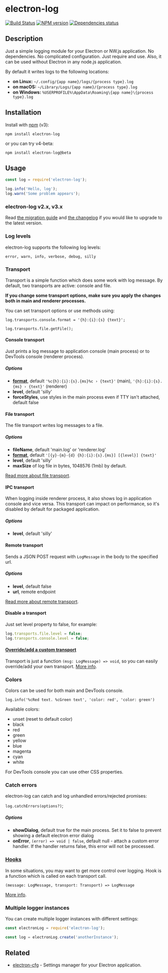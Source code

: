 # electron-log
[![Build Status](https://travis-ci.org/megahertz/electron-log.svg?branch=master)](https://travis-ci.org/megahertz/electron-log)
[![NPM version](https://badge.fury.io/js/electron-log.svg)](https://badge.fury.io/js/electron-log)
[![Dependencies status](https://david-dm.org/megahertz/electron-log/status.svg)](https://david-dm.org/megahertz/electron-log)

## Description

Just a simple logging module for your Electron or NW.js application.
No dependencies. No complicated configuration. Just require and use.
Also, it can be used without Electron in any node.js application.

By default it writes logs to the following locations:

 - **on Linux:** `~/.config/{app name}/logs/{process type}.log`
 - **on macOS:** `~/Library/Logs/{app name}/{process type}.log`
 - **on Windows:** `%USERPROFILE%\AppData\Roaming\{app name}\{process type}.log`

## Installation

Install with [npm](https://npmjs.org/package/electron-log) (v3):

    npm install electron-log
    
or you can try v4-beta:

    npm install electron-log@beta

## Usage

```js
const log = require('electron-log');

log.info('Hello, log');
log.warn('Some problem appears');
```

### electron-log v2.x, v3.x

Read [the migration guide](docs/migration.md) and [the changelog](CHANGELOG.md)
if you would like to upgrade to the latest version.

### Log levels

electron-log supports the following log levels:

    error, warn, info, verbose, debug, silly

### Transport

Transport is a simple function which does some work with log message.
By default, two transports are active: console and file. 

**If you change some transport options, make sure you apply the changes both in
main and renderer processes.**

You can set transport options or use methods using:

`log.transports.console.format = '{h}:{i}:{s} {text}';`

`log.transports.file.getFile();`

#### Console transport

Just prints a log message to application console (main process) or to
DevTools console (renderer process).

##### Options

 - **[format](docs/format.md)**, default
   `'%c{h}:{i}:{s}.{ms}%c › {text}'` (main),
   `'{h}:{i}:{s}.{ms} › {text}'` (renderer)
 - **level**, default 'silly'
 - **forceStyles**, use styles in the main process even if TTY isn't attached,
   default false

#### File transport

The file transport writes log messages to a file.

##### Options

 - **fileName**, default 'main.log' or 'renderer.log'
 - **[format](docs/format.md)**, default
   `'[{y}-{m}-{d} {h}:{i}:{s}.{ms}] [{level}] {text}'`
 - **level**, default 'silly'
 - **maxSize** of log file in bytes, 1048576 (1mb) by default.

[Read more about file transport](docs/file.md).

#### IPC transport
When logging inside renderer process, it also shows log in application
console and vice versa. This transport can impact on performance, so
it's disabled by default for packaged application.

##### Options

 - **level**, default 'silly'

#### Remote transport

Sends a JSON POST request with `LogMessage` in the body to the specified url.

##### Options

 - **level**, default false
 - **url**, remote endpoint

[Read more about remote transport](docs/remote.md).

#### Disable a transport

Just set level property to false, for example:

```js
log.transports.file.level = false;
log.transports.console.level = false;
```

#### [Override/add a custom transport](docs/extend.md#transport)

Transport is just a function `(msg: LogMessage) => void`, so you can
easily override/add your own transport.
[More info](docs/extend.md#transport).

### Colors

Colors can be used for both main and DevTools console.

`log.info('%cRed text. %cGreen text', 'color: red', 'color: green')`

Available colors:
 - unset (reset to default color)
 - black
 - red
 - green
 - yellow
 - blue
 - magenta
 - cyan
 - white
 
For DevTools console you can use other CSS properties.

### Catch errors

electron-log can catch and log unhandled errors/rejected promises:

`log.catchErrors(options?)`;

##### Options

 - **showDialog**, default true for the main process. Set it to false to prevent
   showing a default electron error dialog
 - **onError**, `(error) => void | false`, default null - attach a custom
   error handler. If the handler returns false, this error will not be processed.

### [Hooks](docs/extend.md#hooks)

In some situations, you may want to get more control over logging. Hook
is a function which is called on each transport call.

`(message: LogMessage, transport: Transport) => LogMessage`

[More info](docs/extend.md#hooks).

### Multiple logger instances

You can create multiple logger instances with different settings:

```js
const electronLog = require('electron-log');

const log = electronLog.create('anotherInstance');
````

## Related

 - [electron-cfg](https://github.com/megahertz/electron-cfg) -
   Settings manager for your Electron application.
